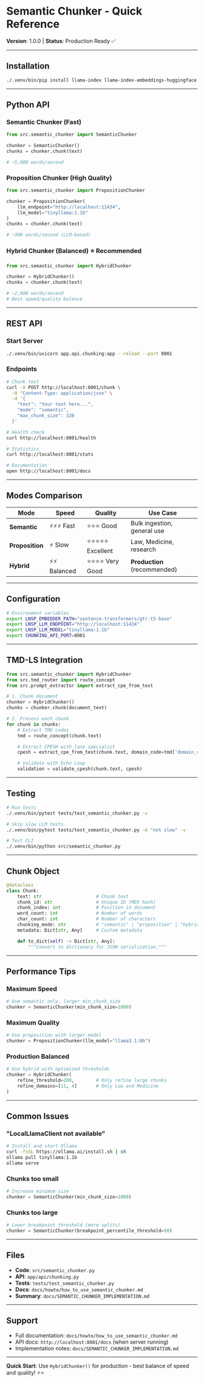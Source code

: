 # Semantic Chunker - Quick Reference

**Version**: 1.0.0 | **Status**: Production Ready ✅

---

## Installation

```bash
./.venv/bin/pip install llama-index llama-index-embeddings-huggingface
```

---

## Python API

### Semantic Chunker (Fast)

```python
from src.semantic_chunker import SemanticChunker

chunker = SemanticChunker()
chunks = chunker.chunk(text)

# ~5,000 words/second
```

### Proposition Chunker (High Quality)

```python
from src.semantic_chunker import PropositionChunker

chunker = PropositionChunker(
    llm_endpoint="http://localhost:11434",
    llm_model="tinyllama:1.1b"
)
chunks = chunker.chunk(text)

# ~300 words/second (LLM-based)
```

### Hybrid Chunker (Balanced) ⭐ Recommended

```python
from src.semantic_chunker import HybridChunker

chunker = HybridChunker()
chunks = chunker.chunk(text)

# ~2,000 words/second
# Best speed/quality balance
```

---

## REST API

### Start Server

```bash
./.venv/bin/uvicorn app.api.chunking:app --reload --port 8001
```

### Endpoints

```bash
# Chunk text
curl -X POST http://localhost:8001/chunk \
  -H "Content-Type: application/json" \
  -d '{
    "text": "Your text here...",
    "mode": "semantic",
    "max_chunk_size": 320
  }'

# Health check
curl http://localhost:8001/health

# Statistics
curl http://localhost:8001/stats

# Documentation
open http://localhost:8001/docs
```

---

## Modes Comparison

| Mode | Speed | Quality | Use Case |
|------|-------|---------|----------|
| **Semantic** | ⚡⚡⚡ Fast | ⭐⭐⭐ Good | Bulk ingestion, general use |
| **Proposition** | ⚡ Slow | ⭐⭐⭐⭐⭐ Excellent | Law, Medicine, research |
| **Hybrid** | ⚡⚡ Balanced | ⭐⭐⭐⭐ Very Good | **Production** (recommended) |

---

## Configuration

```bash
# Environment variables
export LNSP_EMBEDDER_PATH="sentence-transformers/gtr-t5-base"
export LNSP_LLM_ENDPOINT="http://localhost:11434"
export LNSP_LLM_MODEL="tinyllama:1.1b"
export CHUNKING_API_PORT=8001
```

---

## TMD-LS Integration

```python
from src.semantic_chunker import HybridChunker
from src.tmd_router import route_concept
from src.prompt_extractor import extract_cpe_from_text

# 1. Chunk document
chunker = HybridChunker()
chunks = chunker.chunk(document_text)

# 2. Process each chunk
for chunk in chunks:
    # Extract TMD codes
    tmd = route_concept(chunk.text)

    # Extract CPESH with lane specialist
    cpesh = extract_cpe_from_text(chunk.text, domain_code=tmd['domain_code'])

    # Validate with Echo Loop
    validation = validate_cpesh(chunk.text, cpesh)
```

---

## Testing

```bash
# Run tests
./.venv/bin/pytest tests/test_semantic_chunker.py -v

# Skip slow LLM tests
./.venv/bin/pytest tests/test_semantic_chunker.py -m "not slow" -v

# Test CLI
./.venv/bin/python src/semantic_chunker.py
```

---

## Chunk Object

```python
@dataclass
class Chunk:
    text: str                    # Chunk text
    chunk_id: str                # Unique ID (MD5 hash)
    chunk_index: int             # Position in document
    word_count: int              # Number of words
    char_count: int              # Number of characters
    chunking_mode: str           # "semantic" | "proposition" | "hybrid"
    metadata: Dict[str, Any]     # Custom metadata

    def to_dict(self) -> Dict[str, Any]:
        """Convert to dictionary for JSON serialization."""
```

---

## Performance Tips

### Maximum Speed

```python
# Use semantic only, larger min_chunk_size
chunker = SemanticChunker(min_chunk_size=1000)
```

### Maximum Quality

```python
# Use proposition with larger model
chunker = PropositionChunker(llm_model="llama3.1:8b")
```

### Production Balanced

```python
# Use hybrid with optimized thresholds
chunker = HybridChunker(
    refine_threshold=200,        # Only refine large chunks
    refine_domains=[11, 4]       # Only Law and Medicine
)
```

---

## Common Issues

### "LocalLlamaClient not available"

```bash
# Install and start Ollama
curl -fsSL https://ollama.ai/install.sh | sh
ollama pull tinyllama:1.1b
ollama serve
```

### Chunks too small

```python
# Increase minimum size
chunker = SemanticChunker(min_chunk_size=1000)
```

### Chunks too large

```python
# Lower breakpoint threshold (more splits)
chunker = SemanticChunker(breakpoint_percentile_threshold=90)
```

---

## Files

- **Code**: `src/semantic_chunker.py`
- **API**: `app/api/chunking.py`
- **Tests**: `tests/test_semantic_chunker.py`
- **Docs**: `docs/howto/how_to_use_semantic_chunker.md`
- **Summary**: `docs/SEMANTIC_CHUNKER_IMPLEMENTATION.md`

---

## Support

- Full documentation: `docs/howto/how_to_use_semantic_chunker.md`
- API docs: `http://localhost:8001/docs` (when server running)
- Implementation notes: `docs/SEMANTIC_CHUNKER_IMPLEMENTATION.md`

---

**Quick Start**: Use `HybridChunker()` for production - best balance of speed and quality! ⚡⭐
